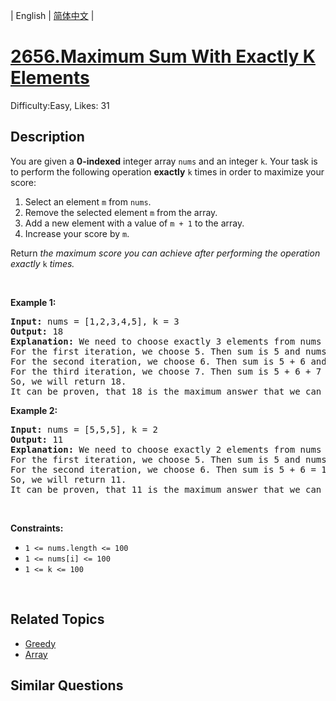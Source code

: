 
| English | [简体中文](README.md) |

# [2656.Maximum Sum With Exactly K Elements ](https://leetcode.com/problems/maximum-sum-with-exactly-k-elements/)
Difficulty:Easy, Likes: 31

## Description

<p>You are given a <strong>0-indexed</strong> integer array <code>nums</code> and an integer <code>k</code>. Your task is to perform the following operation <strong>exactly</strong> <code>k</code> times in order to maximize your score:</p>

<ol>
	<li>Select an element <code>m</code> from <code>nums</code>.</li>
	<li>Remove the selected element <code>m</code> from the array.</li>
	<li>Add a new element with a value of <code>m + 1</code> to the array.</li>
	<li>Increase your score by <code>m</code>.</li>
</ol>

<p>Return <em>the maximum score you can achieve after performing the operation exactly</em> <code>k</code> <em>times.</em></p>

<p>&nbsp;</p>
<p><strong class="example">Example 1:</strong></p>

<pre>
<strong>Input:</strong> nums = [1,2,3,4,5], k = 3
<strong>Output:</strong> 18
<strong>Explanation:</strong> We need to choose exactly 3 elements from nums to maximize the sum.
For the first iteration, we choose 5. Then sum is 5 and nums = [1,2,3,4,6]
For the second iteration, we choose 6. Then sum is 5 + 6 and nums = [1,2,3,4,7]
For the third iteration, we choose 7. Then sum is 5 + 6 + 7 = 18 and nums = [1,2,3,4,8]
So, we will return 18.
It can be proven, that 18 is the maximum answer that we can achieve.
</pre>

<p><strong class="example">Example 2:</strong></p>

<pre>
<strong>Input:</strong> nums = [5,5,5], k = 2
<strong>Output:</strong> 11
<strong>Explanation:</strong> We need to choose exactly 2 elements from nums to maximize the sum.
For the first iteration, we choose 5. Then sum is 5 and nums = [5,5,6]
For the second iteration, we choose 6. Then sum is 5 + 6 = 11 and nums = [5,5,7]
So, we will return 11.
It can be proven, that 11 is the maximum answer that we can achieve.
</pre>

<p>&nbsp;</p>
<p><strong>Constraints:</strong></p>

<ul>
	<li><code>1 &lt;= nums.length &lt;= 100</code></li>
	<li><code>1 &lt;= nums[i] &lt;= 100</code></li>
	<li><code>1 &lt;= k &lt;= 100</code></li>
</ul>

<p>&nbsp;</p>
<style type="text/css">.spoilerbutton {display:block; border:dashed; padding: 0px 0px; margin:10px 0px; font-size:150%; font-weight: bold; color:#000000; background-color:cyan; outline:0; 
}
.spoiler {overflow:hidden;}
.spoiler > div {-webkit-transition: all 0s ease;-moz-transition: margin 0s ease;-o-transition: all 0s ease;transition: margin 0s ease;}
.spoilerbutton[value="Show Message"] + .spoiler > div {margin-top:-500%;}
.spoilerbutton[value="Hide Message"] + .spoiler {padding:5px;}
</style>


## Related Topics

- [Greedy](https://leetcode.com/tag/greedy/)
- [Array](https://leetcode.com/tag/array/)

## Similar Questions

